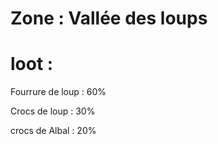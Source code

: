 # Zone : Vallée des loups

# loot : 
Fourrure de loup : 60%

Crocs de loup : 30%

crocs de Albal : 20%

